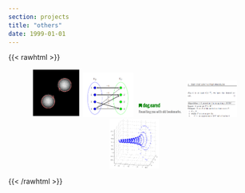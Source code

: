 ```yaml
---
section: projects
title: "others"
date: 1999-01-01
---
```

{{< rawhtml >}}
<p align="middle">
  <a href="../files/cs348c-project.pdf"><img src="img/cs348c.png" width="100" /></a>
  <a href="../files/cs517-project.pdf"><img src="img/cs517.png" width="100" /></a> 
  <a href="https://github.com/inutard/dog-eared"><img src="img/dogeared.png" width="100" /></a>
  <a href="../files/cs536n-project.pdf"><img src="img/cs536n.png" width="100" /></a>
  <a href="../files/team463-problemB.pdf"><img src="img/pingpong-spin.png" width="100" /></a>
</p>
{{< /rawhtml >}}